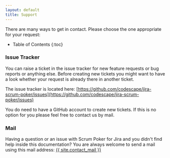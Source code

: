 ```yaml
---
layout: default
title: Support
---
```


There are many ways to get in contact.
Please choose the one appropriate for your request:

* Table of Contents
{:toc}

### Issue Tracker

You can raise a ticket in the issue tracker for new feature requests or bug reports or anything else.
Before creating new tickets you might want to have a look whether your request is already there in another ticket.

The issue tracker is located here: [https://github.com/codescape/jira-scrum-poker/issues](https://github.com/codescape/jira-scrum-poker/issues)

You do need to have a GitHub account to create new tickets. If this is no option for you please feel free to contact us by mail.

### Mail

Having a question or an issue with Scrum Poker for Jira and you didn't find help inside this documentation?
You are always welcome to send a mail using this mail address: <a href="mailto:{{ site.contact_mail }}">{{ site.contact_mail }}</a>
